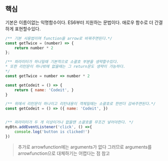 ## 핵심
기본은 이름이없는 익명함수이다. ES6부터 지원하는 문법이다.
애로우 함수로 더 간결하게 표현할수있다.

```js
/** 기본 사용법이며 function을 arrow로 바꿔주면된다.*/
const getTwice = (number) => {
	return number * 2
};

/** 파라미터가 하나일때 기본적으로 소괄호 부분을 생략할수있다.
* 또한 리턴문이 하나밖에 없을때는 그 return문도 생략이 가능하다.
*/
const getTwice = number => number * 2

const getCodeit = () => {
	return { name: 'Codeit', }
}

/** 위에서 리턴문이 하나이고 리턴내용이 객체일때는 소괄호로 한번더 감싸주면된다.*/
const getCodeit = () => ({ name: 'Codeit', })


/** 파라미터가 두 개 이상이거나 없을땐 소괄호를 무조건 넣어야한다. */
myBtn.addEventListener('click', () =>{
	console.log('button is clicked!')
})
```
> 추가로 arrowfunction에는 arguments가 없다 그러므로 arguments를 arrowfunction으로 대체하기는 어렵다는 점 참고